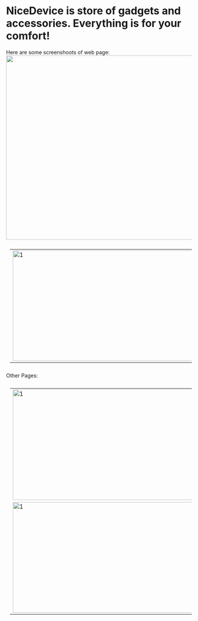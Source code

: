 # NiceDevice is store of gadgets and accessories. Everything is for your comfort!

Here are some screenshoots of web page:
<img src="https://user-images.githubusercontent.com/49745411/171576402-83f00230-3809-4872-a920-786eabdaf4c8.png" width=900, height=500>

<table style="padding:10px">
 <tr>
  <td>
   <img src="https://user-images.githubusercontent.com/49745411/171576407-69473045-0e03-4c65-992c-876df913a123.png"  alt="1" width = 800px height = 300px >
  </td>  
   <td><img src="https://user-images.githubusercontent.com/49745411/171576415-7d10b079-679a-44fa-9097-42bd289f958a.png" align="right" alt="2" width = 800px height = 300px>
  </td>
 </tr>
</table>
Other Pages:
<table style="padding:10px">
 <tr>
  <td>
   <img src="https://user-images.githubusercontent.com/49745411/171576421-5d3c9979-153e-4f73-b735-11aa51a1f88b.png"  alt="1" width = 800px height = 300px >
  </td>  
   <td><img src="https://user-images.githubusercontent.com/49745411/171576426-562682c8-3352-4c57-9dab-6abd62aca3fa.png" align="right" alt="2" width = 800px height = 300px>
  </td>
 </tr>
 <tr>
  <td>
   <img src="https://user-images.githubusercontent.com/49745411/173052936-58050b20-373c-42ae-9a1c-31eda6b4afc7.png"  alt="1" width = 800px height = 300px >
  </td>  
   <td><img src="https://user-images.githubusercontent.com/49745411/173052959-15380260-a519-48e6-bed2-d7d836e3da96.png" align="right" alt="2" width = 800px height = 300px>
  </td>
 </tr>
</table>
